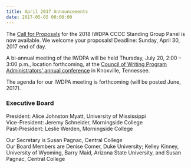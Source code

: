 ```yaml
---
title: April 2017 Announcements 
date: 2017-05-05 00:00:00
---
```


The [Call for Proposals](/cfp) for the 2018 IWDPA CCCC Standing Group Panel is now available. We welcome your proposals! Deadline: Sunday, April 30, 2017 end of day.

A bi-annual meeting of the IWDPA will be held Thursday, July 20, 2:00 – 3:00 p.m., location forthcoming, at the [Council of Writing Program Administrators’ annual conference](http://cwpa2017.outreach.utk.edu/CWPA.html) in Knoxville, Tennessee.

The agenda for our IWDPA meeting is forthcoming (will be posted June, 2017).

### Executive Board 
President: Alice Johnston Myatt, University of Mississippi  
Vice-President: Jeremy Schneider, Morningside College  
Past-President: Leslie Werden, Morningside College  

Our Secretary is Susan Pagnac, Central College  
Our Board Members are Denise Comer, Duke University; Kelley Kinney, University of Wyoming, Barry Maid, Arizona State University, and Susan Pagnac, Central College  

